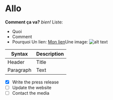 
# Allo

**Comment ça va?** *bien!* Liste:

- Quoi
- Comment
- Pourquoi
Un lien: [Mon lien](https://www.example.com)Une image: ![alt text](image.jpg)

| Syntax | Description |
| ----------- | ----------- |
| Header | Title |
| Paragraph | Text |
- [x] Write the press release
- [ ] Update the website
- [ ] Contact the media
